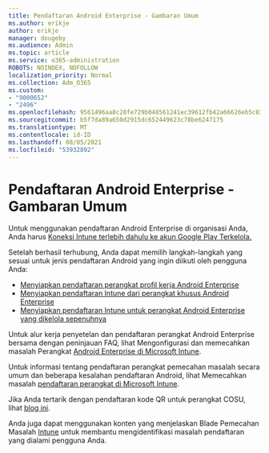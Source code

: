 ```yaml
---
title: Pendaftaran Android Enterprise - Gambaran Umum
ms.author: erikje
author: erikje
manager: dougeby
ms.audience: Admin
ms.topic: article
ms.service: o365-administration
ROBOTS: NOINDEX, NOFOLLOW
localization_priority: Normal
ms.collection: Adm_O365
ms.custom:
- "9000652"
- "2496"
ms.openlocfilehash: 9561496aa8c28fe729b048561241ec39612fb42a66626eb5c83c73fdbe61d904
ms.sourcegitcommit: b5f7da89a650d2915dc652449623c78be6247175
ms.translationtype: MT
ms.contentlocale: id-ID
ms.lasthandoff: 08/05/2021
ms.locfileid: "53932892"
---
```

# <a name="android-enterprise-enrollment---overview"></a>Pendaftaran Android Enterprise - Gambaran Umum

Untuk menggunakan pendaftaran Android Enterprise di organisasi Anda, Anda harus [Koneksi Intune terlebih dahulu ke akun Google Play Terkelola.](https://docs.microsoft.com/intune/enrollment/connect-intune-android-enterprise) 

Setelah berhasil terhubung, Anda dapat memilih langkah-langkah yang sesuai untuk jenis pendaftaran Android yang ingin diikuti oleh pengguna Anda:

- [Menyiapkan pendaftaran perangkat profil kerja Android Enterprise](https://docs.microsoft.com/intune/enrollment/android-work-profile-enroll)
- [Menyiapkan pendaftaran Intune dari perangkat khusus Android Enterprise](https://docs.microsoft.com/intune/enrollment/android-kiosk-enroll)
- [Menyiapkan pendaftaran Intune untuk perangkat Android Enterprise yang dikelola sepenuhnya](https://docs.microsoft.com/intune/enrollment/android-fully-managed-enroll)

Untuk alur kerja penyetelan dan pendaftaran perangkat Android Enterprise bersama dengan peninjauan FAQ, lihat Mengonfigurasi dan memecahkan masalah Perangkat [Android Enterprise di Microsoft Intune](https://support.microsoft.com/help/4476974/configuring-and-troubleshooting-android-enterprise-devices-in-intune).

Untuk informasi tentang pendaftaran perangkat pemecahan masalah secara umum dan beberapa kesalahan pendaftaran Android, lihat Memecahkan masalah [pendaftaran perangkat di Microsoft Intune](https://docs.microsoft.com/intune/enrollment/troubleshoot-device-enrollment-in-intune).

Jika Anda tertarik dengan pendaftaran kode QR untuk perangkat COSU, lihat [blog ini](https://techcommunity.microsoft.com/t5/Intune-Customer-Success/COSU-Configuration-and-Enrollment-using-the-QR-code-enrollment/ba-p/280184).

Anda juga dapat menggunakan konten yang menjelaskan Blade Pemecahan Masalah [Intune](https://docs.microsoft.com/intune/fundamentals/help-desk-operators) untuk membantu mengidentifikasi masalah pendaftaran yang dialami pengguna Anda.